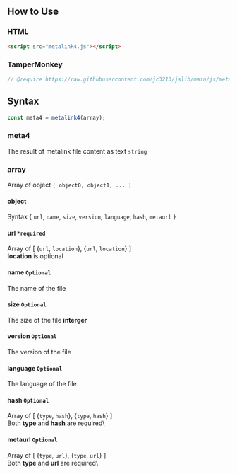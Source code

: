 ## How to Use
### HTML
```HTML
<script src="metalink4.js"></script>
```
### TamperMonkey
```javascript
// @require https://raw.githubusercontent.com/jc3213/jslib/main/js/metalink4.js
```
## Syntax
```javascript
const meta4 = metalink4(array);
```
### meta4
The result of metalink file content as text `string`
### array
Array of object `[ object0, object1, ... ]`
#### object
Syntax { `url`, `name`, `size`, `version`, `language`, `hash`, `metaurl` }
#### url `*required`
Array of [ {`url`, `location`}, {`url`, `location`} ]\
**location** is optional
#### name `Optional`
The name of the file
#### size `Optional`
The size of the file **interger**
#### version `Optional`
The version of the file
#### language `Optional`
The language of the file
#### hash `Optional`
Array of [ {`type`, `hash`}, {`type`, `hash`} ]\
Both **type** and **hash** are required\
#### metaurl `Optional`
Array of [ {`type`, `url`}, {`type`, `url`} ]\
Both **type** and **url** are required\
